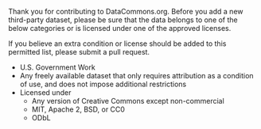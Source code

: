 Thank you for contributing to DataCommons.org. Before you add a new third-party dataset, please be sure that the data belongs to one of the below categories or is licensed under one of the approved licenses.

If you believe an extra condition or license should be added to this permitted list, please submit a pull request.

- U.S. Government Work
- Any freely available dataset that only requires attribution as a condition of use, and does not impose additional restrictions
- Licensed under
  - Any version of Creative Commons except non-commercial
  - MIT, Apache 2, BSD, or CC0
  - ODbL
